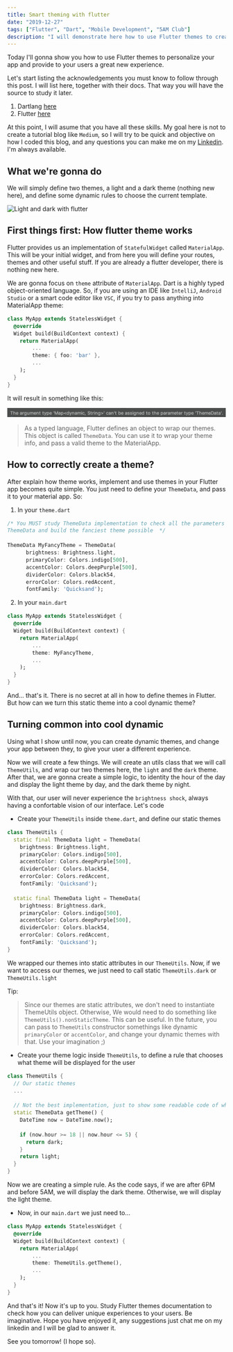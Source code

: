 ```yaml
---
title: Smart theming with flutter
date: "2019-12-27"
tags: ["Flutter", "Dart", "Mobile Development", "5AM Club"]
description: "I will demonstrate here how to use Flutter themes to create a smart theme and improve your application experience"
---
```


Today I'll gonna show you how to use Flutter themes to personalize your app and provide to your users a
great new experience. 

Let's start listing the acknowledgements you must know to follow through this post. I will list here,
together with their docs. That way you will have the source to study it later.

1. Dartlang [here](https://dart.dev/)
2. Flutter [here](https://flutter.dev/)

At this point, I will asume that you have all these skills. My goal here is not to create a tutorial
blog like `Medium`, so I will try to be quick and objective on how I coded this blog, and any questions
you can make me on my [Linkedin](https://www.linkedin.com/in/rafaelcmm/). I'm always available.

## What we're gonna do

We will simply define two themes, a light and a dark theme (nothing new here), and define some dynamic
rules to choose the current template.

![Light and dark with flutter](https://encrypted-tbn0.gstatic.com/images?q=tbn%3AANd9GcREfcgvb2AI7lJfVZFQYEUQujwkMoGQNdkW3bioIlgDQKVGGqM2)

## First things first: How flutter theme works

Flutter provides us an implementation of `StatefulWidget` called `MaterialApp`. This will be your
initial widget, and from here you will define your routes, themes and other useful stuff. If you are
already a flutter developer, there is nothing new here.

We are gonna focus on `theme` attribute of `MaterialApp`. Dart is a highly typed object-oriented
language. So, if you are using an IDE like `IntelliJ`, `Android Studio` or a smart code editor like
`VSC`, if you try to pass anything into MaterialApp theme:

```dart
class MyApp extends StatelessWidget {
  @override
  Widget build(BuildContext context) {
    return MaterialApp(
        ...
        theme: { foo: 'bar' },
        ...
    );
  }
}
```

It will result in something like this: 

![Light and dark with flutter](./error-msg.png)

>As a typed language, Flutter defines an object to wrap our themes. This object is called `ThemeData`.
>You can use it to wrap your theme info, and pass a valid theme to the MaterialApp.

## How to correctly create a theme?

After explain how theme works, implement and use themes in your Flutter app becomes quite simple. 
You just need to define your `ThemeData`, and pass it to your material app. So:

1. In your `theme.dart`

```dart
/* You MUST study ThemeData implementation to check all the parameters you can pass to 
ThemeData and build the fanciest theme possible  */

ThemeData MyFancyTheme = ThemeData(
      brightness: Brightness.light,
      primaryColor: Colors.indigo[500],
      accentColor: Colors.deepPurple[500],
      dividerColor: Colors.black54,
      errorColor: Colors.redAccent,
      fontFamily: 'Quicksand');
```

2. In your `main.dart`

```dart
class MyApp extends StatelessWidget {
  @override
  Widget build(BuildContext context) {
    return MaterialApp(
        ...
        theme: MyFancyTheme,
        ...
    );
  }
}
```

And... that's it. There is no secret at all in how to define themes in Flutter. But how can we turn
this static theme into a cool dynamic theme? 

## Turning common into cool dynamic

Using what I show until now, you can create dynamic themes, and change your app between they, to give
your user a different experience. 

Now we will create a few things. We will create an utils class that we will call `ThemeUtils`, and
wrap our two themes here, the `light` and the `dark` theme. After that, we are gonna create a simple
logic, to identity the hour of the day and display the light theme by day, and the dark theme by night.

With that, our user will never experience the `brightness shock`, always having a confortable vision
of our interface. Let's code

- Create your `ThemeUtils` inside `theme.dart`, and define our static themes

```dart
class ThemeUtils {
  static final ThemeData light = ThemeData(
    brightness: Brightness.light,
    primaryColor: Colors.indigo[500],
    accentColor: Colors.deepPurple[500],
    dividerColor: Colors.black54,
    errorColor: Colors.redAccent,
    fontFamily: 'Quicksand');

  static final ThemeData light = ThemeData(
    brightness: Brightness.dark,
    primaryColor: Colors.indigo[500],
    accentColor: Colors.deepPurple[500],
    dividerColor: Colors.black54,
    errorColor: Colors.redAccent,
    fontFamily: 'Quicksand');
}
```

We wrapped our themes into static attributes in our `ThemeUtils`. Now, if we want to access our themes,
we just need to call static `ThemeUtils.dark` or `ThemeUtils.light`

Tip:
> Since our themes are static attributes, we don't need to instantiate ThemeUtils object. Otherwise,
> We would need to do something like `ThemeUtils().nonStaticTheme`. This can be useful. In the future,
> you can pass to `ThemeUtils` constructor somethings like dynamic `primaryColor` or `accentColor`, 
> and change your dynamic themes with that. Use your imagination ;)

- Create your theme logic inside `ThemeUtils`, to define a rule that chooses what theme will be 
displayed for the user

```dart
class ThemeUtils {
  // Our static themes
  ...

  // Not the best implementation, just to show some readable code of what we are doing
  static ThemeData getTheme() {
    DateTime now = DateTime.now();

    if (now.hour >= 18 || now.hour <= 5) {
      return dark;
    }
    return light;
  }
}
```

Now we are creating a simple rule. As the code says, if we are after 6PM and before 5AM, we will
display the dark theme. Otherwise, we will display the light theme.

- Now, in our `main.dart` we just need to...

```dart
class MyApp extends StatelessWidget {
  @override
  Widget build(BuildContext context) {
    return MaterialApp(
        ...
        theme: ThemeUtils.getTheme(),
        ...
    );
  }
}
```

And that's it! Now it's up to you. Study Flutter themes documentation to check how you can deliver
unique experiences to your users. Be imaginative. 
Hope you have enjoyed it, any suggestions just chat me on my linkedin and I will be glad to answer it.
                                                  
See you tomorrow! (I hope so).